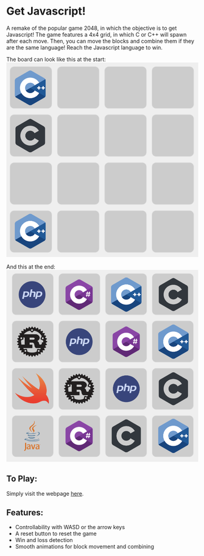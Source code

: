 # Get Javascript!
A remake of the popular game 2048, in which the objective is to get Javascript! The game features a 4x4 grid, in which C or C++ will spawn after each move. Then, you can move the blocks and combine them if they are the same language! Reach the Javascript language to win.

The board can look like this at the start:
![Start](exampleimgs/start.png)

And this at the end:
![End](exampleimgs/end.png)

## To Play: 
Simply visit the webpage [here](https://vivaansinghvi07.github.io/get-javascript/).

## Features:
- Controllability with WASD or the arrow keys
- A reset button to reset the game
- Win and loss detection
- Smooth animations for block movement and combining


